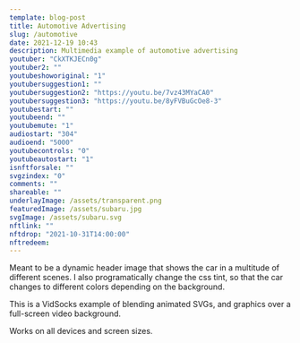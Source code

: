 ```yaml
---
template: blog-post
title: Automotive Advertising 
slug: /automotive
date: 2021-12-19 10:43
description: Multimedia example of automotive advertising
youtuber: "CkXTKJECn0g"
youtuber2: ""
youtubeshoworiginal: "1"
youtubersuggestion1: ""
youtubersuggestion2: "https://youtu.be/7vz43MYaCA0"
youtubersuggestion3: "https://youtu.be/8yFVBuGcOe8-3"
youtubestart: ""
youtubeend: ""
youtubemute: "1"
audiostart: "304"
audioend: "5000"
youtubecontrols: "0"
youtubeautostart: "1"
isnftforsale: ""
svgzindex: "0"
comments: ""
shareable: ""
underlayImage: /assets/transparent.png
featuredImage: /assets/subaru.jpg
svgImage: /assets/subaru.svg
nftlink: ""
nftdrop: "2021-10-31T14:00:00"
nftredeem:
---
```


Meant to be a dynamic header image that shows the car in a multitude of different scenes. I also programatically change the css tint, so that the car changes to different colors depending on the background.

This is a VidSocks example of blending animated SVGs, and graphics over a full-screen video background.

Works on all devices and screen sizes.


